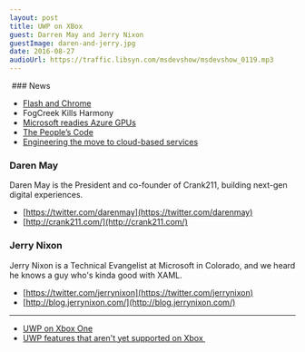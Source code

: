 ```yaml
---
layout: post
title: UWP on XBox
guest: Darren May and Jerry Nixon
guestImage: daren-and-jerry.jpg
date: 2016-08-27
audioUrl: https://traffic.libsyn.com/msdevshow/msdevshow_0119.mp3
---
```


 ### News

 - [Flash and Chrome](https://chrome.googleblog.com/2016/08/flash-and-chrome.html)
 - FogCreek Kills Harmony
 - [Microsoft readies Azure GPUs](https://www.virtualizationpractice.com/microsoft-readies-azure-gpus-38918/)
 - [The People’s Code](https://www.whitehouse.gov/blog/2016/08/08/peoples-code)
 - [Engineering the move to cloud-based services](https://azure.microsoft.com/en-us/blog/engineering-the-move-to-cloud-based-services/)

### Daren May

Daren May is the President and co-founder of Crank211, building next-gen digital experiences.

 - [https://twitter.com/darenmay](https://twitter.com/darenmay)
 - [http://crank211.com/](http://crank211.com/)

### Jerry Nixon

Jerry Nixon is a Technical Evangelist at Microsoft in Colorado, and we heard he knows a guy who's kinda good with XAML.

 - [https://twitter.com/jerrynixon](https://twitter.com/jerrynixon)
 - [http://blog.jerrynixon.com/](http://blog.jerrynixon.com/)
 
--------------------------------------------------

 - [UWP on Xbox One](https://msdn.microsoft.com/en-us/windows/uwp/xbox-apps/index)
 - [UWP features that aren't yet supported on Xbox ](https://msdn.microsoft.com/library/windows/apps/mt693377?f=255&MSPPError=-2147217396)